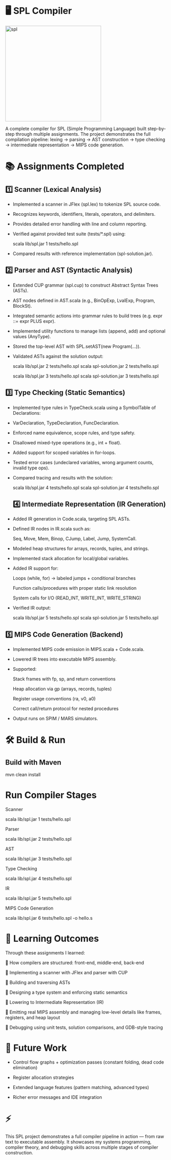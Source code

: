 # 🖥️ SPL Compiler
<img width="300" height="300" alt="spl" src="https://github.com/user-attachments/assets/4e7a7ab8-36f9-4a72-9ea2-32ec93a8ad68" />

A complete compiler for SPL (Simple Programming Language) built step-by-step through multiple assignments.
The project demonstrates the full compilation pipeline: lexing → parsing → AST construction → type checking → intermediate representation → MIPS code generation.

# 📚 Assignments Completed

## 1️⃣ Scanner (Lexical Analysis)

- Implemented a scanner in JFlex (spl.lex) to tokenize SPL source code.

- Recognizes keywords, identifiers, literals, operators, and delimiters.

- Provides detailed error handling with line and column reporting.

- Verified against provided test suite (tests/*.spl) using:

   scala lib/spl.jar 1 tests/hello.spl

- Compared results with reference implementation (spl-solution.jar).

## 2️⃣ Parser and AST (Syntactic Analysis)

- Extended CUP grammar (spl.cup) to construct Abstract Syntax Trees (ASTs).

- AST nodes defined in AST.scala (e.g., BinOpExp, LvalExp, Program, BlockSt).

- Integrated semantic actions into grammar rules to build trees (e.g. expr ::= expr PLUS expr).

- Implemented utility functions to manage lists (append, add) and optional values (AnyType).

- Stored the top-level AST with SPL.setAST(new Program(...)).

- Validated ASTs against the solution output:

   scala lib/spl.jar 2 tests/hello.spl
   scala spl-solution.jar 2 tests/hello.spl

   scala lib/spl.jar 3 tests/hello.spl
   scala spl-solution.jar 3 tests/hello.spl

## 3️⃣ Type Checking (Static Semantics)

- Implemented type rules in TypeCheck.scala using a SymbolTable of Declarations:

- VarDeclaration, TypeDeclaration, FuncDeclaration.

- Enforced name equivalence, scope rules, and type safety.

- Disallowed mixed-type operations (e.g., int + float).

- Added support for scoped variables in for-loops.

- Tested error cases (undeclared variables, wrong argument counts, invalid type ops).

- Compared tracing and results with the solution:

   scala lib/spl.jar 4 tests/hello.spl
   scala spl-solution.jar 4 tests/hello.spl

  ## 4️⃣ Intermediate Representation (IR Generation)

- Added IR generation in Code.scala, targeting SPL ASTs.

- Defined IR nodes in IR.scala such as:

   Seq, Move, Mem, Binop, CJump, Label, Jump, SystemCall.

- Modeled heap structures for arrays, records, tuples, and strings.

- Implemented stack allocation for local/global variables.

- Added IR support for:

   Loops (while, for) → labeled jumps + conditional branches

   Function calls/procedures with proper static link resolution

   System calls for I/O (READ_INT, WRITE_INT, WRITE_STRING)

- Verified IR output:

   scala lib/spl.jar 5 tests/hello.spl
   scala spl-solution.jar 5 tests/hello.spl

## 5️⃣ MIPS Code Generation (Backend)

- Implemented MIPS code emission in MIPS.scala + Code.scala.

- Lowered IR trees into executable MIPS assembly.

- Supported:

   Stack frames with fp, sp, and return conventions

   Heap allocation via gp (arrays, records, tuples)

   Register usage conventions (ra, v0, a0)

   Correct call/return protocol for nested procedures

- Output runs on SPIM / MARS simulators.


# 🛠️ Build & Run

## Build with Maven

mvn clean install

# Run Compiler Stages

Scanner
   
   scala lib/spl.jar 1 tests/hello.spl

Parser
   
   scala lib/spl.jar 2 tests/hello.spl
   
AST
   
   scala lib/spl.jar 3 tests/hello.spl

Type Checking
   
   scala lib/spl.jar 4 tests/hello.spl

IR
   
   scala lib/spl.jar 5 tests/hello.spl

MIPS Code Generation

   scala lib/spl.jar 6 tests/hello.spl -o hello.s


# 🧠 Learning Outcomes

Through these assignments I learned:

🔹 How compilers are structured: front-end, middle-end, back-end

🔹 Implementing a scanner with JFlex and parser with CUP

🔹 Building and traversing ASTs

🔹 Designing a type system and enforcing static semantics

🔹 Lowering to Intermediate Representation (IR)

🔹 Emitting real MIPS assembly and managing low-level details like frames, registers, and heap layout

🔹 Debugging using unit tests, solution comparisons, and GDB-style tracing

# 🔮 Future Work

- Control flow graphs + optimization passes (constant folding, dead code elimination)

- Register allocation strategies

- Extended language features (pattern matching, advanced types)

- Richer error messages and IDE integration

# ⚡ 
This SPL project demonstrates a full compiler pipeline in action — from raw text to executable assembly. It showcases my systems programming, compiler theory, and debugging skills across multiple stages of compiler construction.
  
